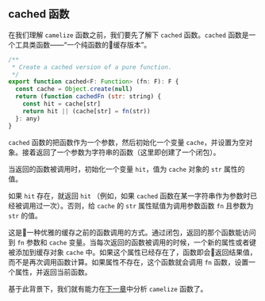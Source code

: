 ## cached 函数

在我们理解 `camelize` 函数之前，我们要先了解下 `cached` 函数。`cached` 函数是一个工具类函数——“一个纯函数的缓存版本”。

```javascript
/**
 * Create a cached version of a pure function.
 */
export function cached<F: Function> (fn: F): F {
  const cache = Object.create(null)
  return (function cachedFn (str: string) {
    const hit = cache[str]
    return hit || (cache[str] = fn(str))
  }: any)
}
```

`cached` 函数的把函数作为一个参数，然后初始化一个变量 `cache`，并设置为空对象。接着返回了一个参数为字符串的函数（这里即创建了一个闭包）。

当返回的函数被调用时，初始化一个变量 `hit`，值为 `cache` 对象的 `str` 属性的值。

如果 `hit` 存在，就返回 `hit` （例如，如果 `cached` 函数在某一字符串作为参数时已经被调用过一次）。否则，给 `cache` 的 `str` 属性赋值为调用参数函数 `fn` 且参数为 `str` 的值。

这是一种优雅的缓存之前的函数调用的方式。通过闭包，返回的那个函数能访问到 `fn` 参数和 `cache` 变量。当每次返回的函数被调用的时候，一个新的属性或者键被添加到缓存对象 `cache` 中。如果这个属性已经存在了，函数即会返回结果值，而不是再次调用函数计算。如果属性不存在，这个函数就会调用 `fn` 函数，设置一个属性，并返回当前函数。

基于此背景下，我们就有能力在[下一章](https://github.com/ohhoney1/Vue.js-Source-Code-line-by-line/blob/master/docs/08-the-camelize-function.md)中分析 `camelize` 函数了。
